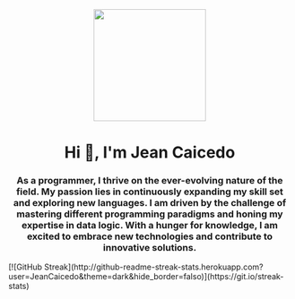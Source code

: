 <div id="header" align="center">
     <img src="https://media4.giphy.com/media/PkD8o1I8w55aE/giphy.gif?cid=ecf05e47oae4wuqndnirjp1fs9jlr5maamb5ofr369cqfyjp&ep=v1_gifs_search&rid=giphy.gif&ct=g" width="200" />
    <h1 align="center">Hi 👋, I'm Jean Caicedo</h1>
    <h3 align="center">As a programmer, I thrive on the ever-evolving nature of the field. My passion lies in continuously expanding my skill set and exploring new languages. I am driven by the challenge of mastering different programming paradigms and honing my expertise in data logic. With a hunger for knowledge, I am excited to embrace new technologies and contribute to innovative solutions.</h3>
</div>
[![GitHub Streak](http://github-readme-streak-stats.herokuapp.com?user=JeanCaicedo&theme=dark&hide_border=falso)](https://git.io/streak-stats)
